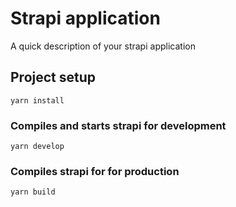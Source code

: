 # Strapi application

A quick description of your strapi application

## Project setup
```
yarn install
```

### Compiles and starts strapi for development
```
yarn develop
```

### Compiles strapi for for production
```
yarn build
```